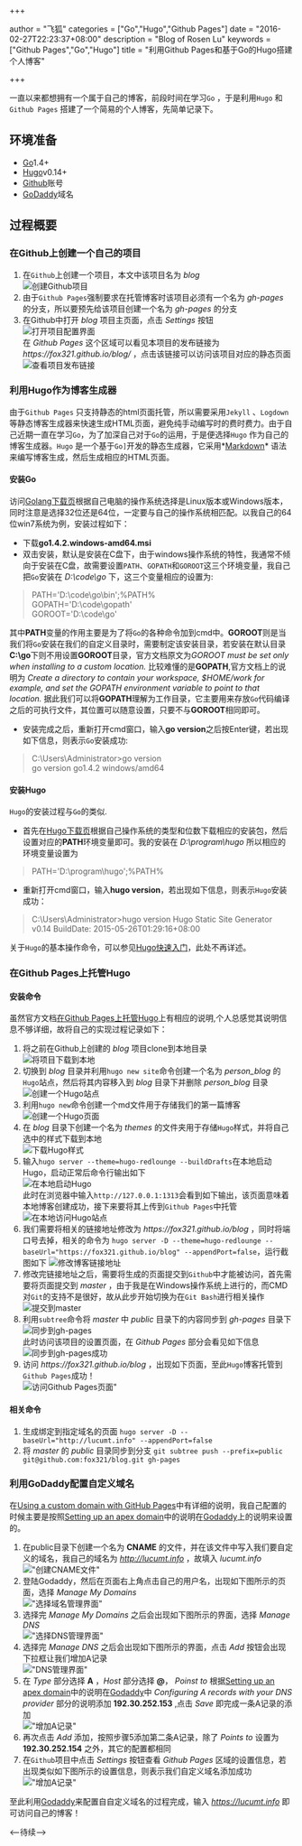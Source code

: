 +++

author = "飞狐"
categories = ["Go","Hugo","Github Pages"]
date = "2016-02-27T22:23:37+08:00"
description = "Blog of Rosen Lu"
keywords = ["Github Pages","Go","Hugo"]
title = "利用Github Pages和基于Go的Hugo搭建个人博客"

+++

一直以来都想拥有一个属于自己的博客，前段时间在学习`Go` ，于是利用`Hugo` 和`Github Pages` 搭建了一个简易的个人博客，先简单记录下。 

[//]:(设置前面的内容为summary)
<!--more-->

## 环境准备
* [Go](https://golang.org/)1.4+
* [Hugo](https://gohugo.io)v0.14+
* [Github](https://github.com/)账号
* [GoDaddy](https://www.godaddy.com)域名 

## 过程概要
### 在Github上创建一个自己的项目
1. 在`Github`上创建一个项目，本文中该项目名为 *blog*  
	![创建Github项目](/blog_img/create-website-with-hugo/create-github-repository.png "创建Github项目")
2. 由于`Github Pages`强制要求在托管博客时该项目必须有一个名为 *gh-pages* 的分支，所以要预先给该项目创建一个名为 *gh-pages* 的分支
3. 在Github中打开 *blog* 项目主页面，点击 *Settings* 按钮  
	![打开项目配置界面](/blog_img/create-website-with-hugo/open-github-project-settings.png "打开Github项目设置界面")  
	在 *Github Pages* 这个区域可以看见本项目的发布链接为 *https\://fox321.github.io/blog/* ，点击该链接可以访问该项目对应的静态页面   
	![查看项目发布链接](/blog_img/create-website-with-hugo/check-github-project-address.png "查看项目发布链接")

### 利用Hugo作为博客生成器
由于`Github Pages` 只支持静态的html页面托管，所以需要采用`Jekyll` 、`Logdown` 等静态博客生成器来快速生成HTML页面，避免纯手动编写时的费时费力。由于自己近期一直在学习`Go`，为了加深自己对于`Go`的运用，于是便选择`Hugo` 作为自己的博客生成器。`Hugo` 是一个基于`Go]`开发的静态生成器，它采用*[Markdown](https://zh.wikipedia.org/zh-cn/Markdown)* 语法来编写博客生成，然后生成相应的HTML页面。

#### 安装Go
访问[Golang下载页](https://golang.org/dl/)根据自己电脑的操作系统选择是Linux版本或Windows版本，同时注意是选择32位还是64位，一定要与自己的操作系统相匹配。以我自己的64位win7系统为例，安装过程如下：

* 下载**go1.4.2.windows-amd64.msi**
* 双击安装，默认是安装在C盘下，由于windows操作系统的特性，我通常不倾向于安装在C盘，故需要设置`PATH`、`GOPATH`和`GOROOT`这三个环境变量，我自己把`Go`安装在 *D:\code\go* 下，这三个变量相应的设置为:

>PATH='D:\code\go\bin';%PATH%  
GOPATH='D:\code\gopath'  
GOROOT='D:\code\go'

其中**PATH**变量的作用主要是为了将`Go`的各种命令加到cmd中。**GOROOT**则是当我们将`Go`安装在我们的自定义目录时，需要制定该安装目录，若安装在默认目录**C:\go**下则不用设置**GOROOT**目录，官方文档原文为*GOROOT must be set only when installing to a custom location.* 比较难懂的是**GOPATH**,官方文档上的说明为 *Create a directory to contain your workspace, $HOME/work for example, and set the GOPATH environment variable to point to that location.* 据此我们可以将**GOPATH**理解为工作目录，它主要用来存放`Go`代码编译之后的可执行文件，其位置可以随意设置，只要不与**GOROOT**相同即可。

* 安装完成之后，重新打开cmd窗口，输入**go version**之后按Enter键，若出现如下信息，则表示`Go`安装成功:

>C:\Users\Administrator>go version  
>go version go1.4.2 windows/amd64

#### 安装Hugo
`Hugo`的安装过程与`Go`的类似.

* 首先在[Hugo下载页](https://github.com/spf13/hugo/releases)根据自己操作系统的类型和位数下载相应的安装包，然后设置对应的**PATH**环境变量即可。我的安装在 *D:\program\hugo* 所以相应的环境变量设置为

> PATH='D:\program\hugo';%PATH%

* 重新打开cmd窗口，输入**hugo version**，若出现如下信息，则表示`Hugo`安装成功：

>C:\Users\Administrator>hugo version
Hugo Static Site Generator v0.14 BuildDate: 2015-05-26T01:29:16+08:00

关于`Hugo`的基本操作命令，可以参见[Hugo快速入门](https://gohugo.io/overview/quickstart/)，此处不再详述。


### 在Github Pages上托管Hugo

#### 安装命令
虽然官方文档[在Github Pages上托管Hugo](https://gohugo.io/tutorials/github-pages-blog/)上有相应的说明,个人总感觉其说明信息不够详细，故将自己的实现过程记录如下：

1. 将之前在Github上创建的 *blog* 项目clone到本地目录   
    ![将项目下载到本地](/blog_img/create-website-with-hugo/clone-github-repository.png "将项目下载到本地")  
2. 切换到 *blog* 目录并利用`hugo new site`命令创建一个名为 *person_blog* 的`Hugo`站点，然后将其内容移入到 *blog* 目录下并删除 *person_blog* 目录   
	![创建一个Hugo站点](/blog_img/create-website-with-hugo/create-hugo-site-in-repository.png "创建一个Hugo站点")
3. 利用`hugo new`命令创建一个md文件用于存储我们的第一篇博客  
	![创建一个Hugo页面](/blog_img/create-website-with-hugo/create-hugo-page.png "创建一个Hugo页面")
4. 在 *blog* 目录下创建一个名为 *themes* 的文件夹用于存储`Hugo`样式，并将自己选中的样式下载到本地  
	![下载Hugo样式](/blog_img/create-website-with-hugo/clone-hugo-theme.png "下载Hugo样式")
5. 输入`hugo server --theme=hugo-redlounge --buildDrafts`在本地启动Hugo，启动正常后命令行输出如下  
	![在本地启动Hugo](/blog_img/create-website-with-hugo/start-hugo-in-local.png "在本地启动Hugo")  
	此时在浏览器中输入`http://127.0.0.1:1313`会看到如下输出，该页面意味着本地博客创建成功，接下来要将其上传到`Github Pages`中托管    
	![在本地访问Hugo站点](/blog_img/create-website-with-hugo/visit-local-hugo-site.png "在本地访问Hugo站点")  
7. 我们需要将相关的链接地址修改为 *https\://fox321.github.io/blog* ，同时将端口号去掉，相关的命令为 `hugo server -D --theme=hugo-redlounge --baseUrl="https://fox321.github.io/blog" --appendPort=false`，运行截图如下
	![修改博客链接地址](/blog_img/create-website-with-hugo/update-hugo-site-url.png "修改博客链接地址")
8. 修改完链接地址之后，需要将生成的页面提交到`Github`中才能被访问，首先需要将页面提交到 *master* ，由于我是在Windows操作系统上进行的，而CMD对`Git`的支持不是很好，故从此步开始切换为在`Git Bash`进行相关操作    
	![提交到master](/blog_img/create-website-with-hugo/push-blog-to-github.png "提交到master")
9. 利用`subtree`命令将 *master* 中 *public* 目录下的内容同步到 *gh-pages* 目录下  
	![同步到gh-pages](/blog_img/create-website-with-hugo/push-blog-to-branch.png "同步到gh-pages")  
	此时访问该项目的设置页面，在 *Github Pages* 部分会看见如下信息  
    ![同步到gh-pages成功](/blog_img/create-website-with-hugo/push-blog-to-branch-success.png "同步到gh-pages成功")  
10. 访问 *https\://fox321.github.io/blog* ，出现如下页面，至此`Hugo`博客托管到`Github Pages`成功！  
	![访问Github Pages页面"](/blog_img/create-website-with-hugo/visit-github-pages-hugo-site.png "访问Github Pages页面")

#### 相关命令
1. 生成绑定到指定域名的页面 `hugo server -D --baseUrl="http://lucumt.info" --appendPort=false`
2. 将 *master* 的 *public* 目录同步到分支 `git subtree push --prefix=public git@github.com:fox321/blog.git gh-pages`

### 利用GoDaddy配置自定义域名
在[Using a custom domain with GitHub Pages](https://help.github.com/articles/using-a-custom-domain-with-github-pages/)中有详细的说明，我自己配置的时候主要是按照[Setting up an apex domain](https://help.github.com/articles/setting-up-an-apex-domain/)中的说明在[Godaddy](https://www.godaddy.com/)上的说明来设置的。

1. 在public目录下创建一个名为 **CNAME** 的文件，并在该文件中写入我们要自定义的域名，我自己的域名为 *http://lucumt.info* ，故填入 *lucumt.info*  
!["创建CNAME文件"](/blog_img/create-website-with-hugo/create-cname-file.png "创建CNAME文件并添加域名")  
2. 登陆Godaddy，然后在页面右上角点击自己的用户名，出现如下图所示的页面，选择 *Manage My Domains*  
!["选择域名管理界面"](/blog_img/create-website-with-hugo/godaddy-choose-manage-page.png "选择域名管理界面")  
3. 选择完 *Manage My Domains* 之后会出现如下图所示的界面，选择 *Manage DNS*   
!["选择DNS管理界面"](/blog_img/create-website-with-hugo/godaddy-choose-manage-dns.png "选择DNS管理界面") 
4. 选择完 *Manage DNS* 之后会出现如下图所示的界面，点击 *Add* 按钮会出现下拉框让我们增加A记录  
!["DNS管理界面"](/blog_img/create-website-with-hugo/godaddy-dns-records-page.png "DNS管理界面")  
5. 在 *Type* 部分选择 **A** ，*Host* 部分选择 **@**， *Poinst to* 根据[Setting up an apex domain](https://help.github.com/articles/setting-up-an-apex-domain/)中的说明在[Godaddy](https://www.godaddy.com/)中 *Configuring A records with your DNS provider* 部分的说明添加 **192.30.252.153** ,点击 *Save* 即完成一条A记录的添加  
!["增加A记录"](/blog_img/create-website-with-hugo/godaddy-dns-add-a-records.png "增加A记录")  
6. 再次点击 *Add* 添加，按照步骤5添加第二条A记录，除了 *Points to* 设置为 **192.30.252.154** 之外，其它的配置都相同
7. 在`Github`项目中点击 *Settings* 按钮查看 *Github Pages* 区域的设置信息，若出现类似如下图所示的设置信息，则表示我们自定义域名添加成功  
!["增加A记录"](/blog_img/create-website-with-hugo/github-pages-configuration-check.png "增加A记录")

至此利用[Godaddy](https://www.godaddy.com/)来配置自自定义域名的过程完成，输入 *https://lucumt.info* 即可访问自己的博客！

<--待续-->